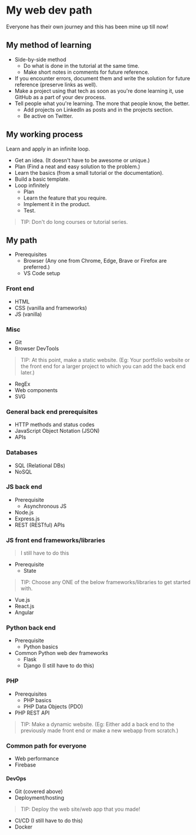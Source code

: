 # My web dev path

Everyone has their own journey and this has been mine up till now!

## My method of learning

- Side-by-side method
   - Do what is done in the tutorial at the same time.
   - Make short notes in comments for future reference.
- If you encounter errors, document them and write the solution for future reference (preserve links as well).
- Make a project using that tech as soon as you're done learning it, use GitHub as a part of your dev process.
- Tell people what you're learning. The more that people know, the better.
   - Add projects on LinkedIn as posts and in the projects section.
   - Be active on Twitter.

## My working process

Learn and apply in an infinite loop.

- Get an idea. (It doesn't have to be awesome or unique.)
- Plan (Find a neat and easy solution to the problem.)
- Learn the basics (from a small tutorial or the documentation).
- Build a basic template.
- Loop infinitely
   - Plan
   - Learn the feature that you require.
   - Implement it in the product.
   - Test.

> TIP: Don't do long courses or tutorial series.

## My path

- Prerequisites
   - Browser (Any one from Chrome, Edge, Brave or Firefox are preferred.)
   - VS Code setup

### Front end

- HTML
- CSS (vanilla and frameworks)
- JS (vanilla)

### Misc

- Git
- Browser DevTools

> TIP: At this point, make a static website. (Eg: Your portfolio website or the front end for a larger project to which you can add the back end later.)

- RegEx
- Web components
- SVG

### General back end prerequisites

- HTTP methods and status codes
- JavaScript Object Notation (JSON)
- APIs

### Databases

- SQL (Relational DBs)
- NoSQL

### JS back end

- Prerequisite
   - Asynchronous JS
- Node.js
- Express.js
- REST (RESTful) APIs

### JS front end frameworks/libraries

> I still have to do this

- Prerequisite
   - State

> TIP: Choose any ONE of the below frameworks/libraries to get started with.

- Vue.js
- React.js
- Angular

### Python back end

- Prerequisite
   - Python basics
- Common Python web dev frameworks
   - Flask
   - Django (I still have to do this)

### PHP

- Prerequisites
   - PHP basics
   - PHP Data Objects (PDO)
- PHP REST API

> TIP: Make a dynamic website. (Eg: Either add a back end to the previously made front end or make a new webapp from scratch.)

### Common path for everyone

- Web performance
- Firebase

#### DevOps

- Git (covered above)
- Deployment/hosting
      
> TIP: Deploy the web site/web app that you made!

- CI/CD (I still have to do this)
- Docker
